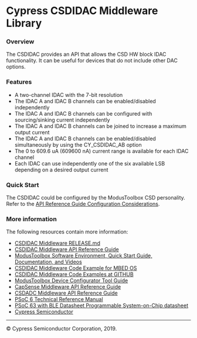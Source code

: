 # Cypress CSDIDAC Middleware Library

### Overview
The CSDIDAC provides an API that allows the CSD HW block IDAC functionality.
It can be useful for devices that do not include other DAC options. 

### Features
* A two-channel IDAC with the 7-bit resolution
* The IDAC A and IDAC B channels can be enabled/disabled independently
* The IDAC A and IDAC B channels can be configured with sourcing/sinking current independently
* The IDAC A and IDAC B channels can be joined to increase a maximum output current
* The IDAC A and IDAC B channels can be enabled/disabled simultaneously by using the CY_CSDIDAC_AB option
* The 0 to 609.6 uA (609600 nA) current range is available for each IDAC channel
* Each IDAC can use independently one of the six available LSB depending on a desired output current

### Quick Start
The CSDIDAC could be configured by the ModusToolbox CSD personality. Refer to the [API Reference Guide Configuration Considerations](https://cypresssemiconductorco.github.io/csdidac/csdidac_api_reference_manual/html/index.html#group_csdidac_configuration).


### More information
The following resources contain more information:
* [CSDIDAC Middleware RELEASE.md](./RELEASE.md)
* [CSDIDAC Middleware API Reference Guide](https://cypresssemiconductorco.github.io/csdidac/csdidac_api_reference_manual/html/index.html)
* [ModusToolbox Software Environment, Quick Start Guide, Documentation, and Videos](https://www.cypress.com/products/modustoolbox-software-environment)
* [CSDIDAC Middleware Code Example for MBED OS](https://github.com/cypresssemiconductorco)
* [CSDIDAC Middleware Code Examples at GITHUB](https://github.com/cypresssemiconductorco)
* [ModusToolbox Device Configurator Tool Guide](https://www.cypress.com/ModusToolboxDeviceConfig)
* [CapSense Middleware API Reference Guide](https://cypresssemiconductorco.github.io/capsense/capsense_api_reference_manual/html/index.html)
* [CSDADC Middleware API Reference Guide](https://cypresssemiconductorco.github.io/csdadc/csdadc_api_reference_manual/html/index.html)
* [PSoC 6 Technical Reference Manual](https://www.cypress.com/documentation/technical-reference-manuals/psoc-6-mcu-psoc-63-ble-architecture-technical-reference)
* [PSoC 63 with BLE Datasheet Programmable System-on-Chip datasheet](http://www.cypress.com/ds218787)
* [Cypress Semiconductor](http://www.cypress.com)
  
---
© Cypress Semiconductor Corporation, 2019.
